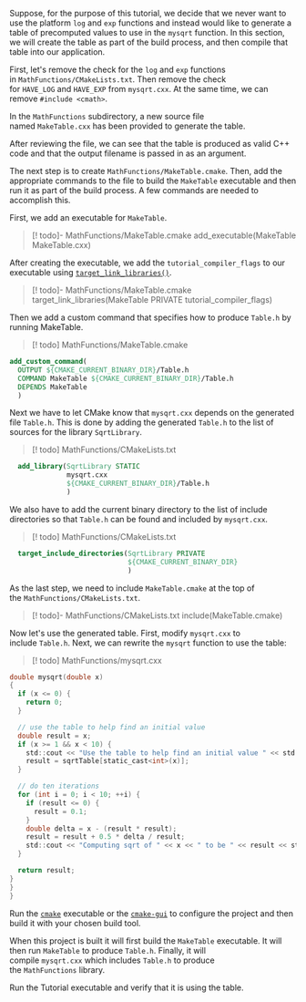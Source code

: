 Suppose, for the purpose of this tutorial, we decide that we never want to use the platform `log` and `exp` functions and instead would like to generate a table of precomputed values to use in the `mysqrt` function. In this section, we will create the table as part of the build process, and then compile that table into our application.

First, let's remove the check for the `log` and `exp` functions in `MathFunctions/CMakeLists.txt`. Then remove the check for `HAVE_LOG` and `HAVE_EXP` from `mysqrt.cxx`. At the same time, we can remove `#include <cmath>`.

In the `MathFunctions` subdirectory, a new source file named `MakeTable.cxx` has been provided to generate the table.

After reviewing the file, we can see that the table is produced as valid C++ code and that the output filename is passed in as an argument.

The next step is to create `MathFunctions/MakeTable.cmake`. Then, add the appropriate commands to the file to build the `MakeTable` executable and then run it as part of the build process. A few commands are needed to accomplish this.

First, we add an executable for `MakeTable`.

> [! todo]- MathFunctions/MakeTable.cmake
> add_executable(MakeTable MakeTable.cxx)

After creating the executable, we add the `tutorial_compiler_flags` to our executable using [`target_link_libraries()`](https://cmake.org/cmake/help/latest/command/target_link_libraries.html#command:target_link_libraries "target_link_libraries").

>[! todo]- MathFunctions/MakeTable.cmake
>target_link_libraries(MakeTable PRIVATE tutorial_compiler_flags)

Then we add a custom command that specifies how to produce `Table.h` by running MakeTable.

>[! todo] MathFunctions/MakeTable.cmake
```cmake
add_custom_command(
  OUTPUT ${CMAKE_CURRENT_BINARY_DIR}/Table.h
  COMMAND MakeTable ${CMAKE_CURRENT_BINARY_DIR}/Table.h
  DEPENDS MakeTable
  )
```

Next we have to let CMake know that `mysqrt.cxx` depends on the generated file `Table.h`. This is done by adding the generated `Table.h` to the list of sources for the library `SqrtLibrary`.

>[! todo] MathFunctions/CMakeLists.txt
```cmake
  add_library(SqrtLibrary STATIC
              mysqrt.cxx
              ${CMAKE_CURRENT_BINARY_DIR}/Table.h
              )
```

We also have to add the current binary directory to the list of include directories so that `Table.h` can be found and included by `mysqrt.cxx`.

>[! todo] MathFunctions/CMakeLists.txt
```cmake
  target_include_directories(SqrtLibrary PRIVATE
                             ${CMAKE_CURRENT_BINARY_DIR}
                             )
```

As the last step, we need to include `MakeTable.cmake` at the top of the `MathFunctions/CMakeLists.txt`.

>[! todo]- MathFunctions/CMakeLists.txt
>include(MakeTable.cmake)

Now let's use the generated table. First, modify `mysqrt.cxx` to include `Table.h`. Next, we can rewrite the `mysqrt` function to use the table:

>[! todo] MathFunctions/mysqrt.cxx
```c
double mysqrt(double x)
{
  if (x <= 0) {
    return 0;
  }

  // use the table to help find an initial value
  double result = x;
  if (x >= 1 && x < 10) {
    std::cout << "Use the table to help find an initial value " << std::endl;
    result = sqrtTable[static_cast<int>(x)];
  }

  // do ten iterations
  for (int i = 0; i < 10; ++i) {
    if (result <= 0) {
      result = 0.1;
    }
    double delta = x - (result * result);
    result = result + 0.5 * delta / result;
    std::cout << "Computing sqrt of " << x << " to be " << result << std::endl;
  }

  return result;
}
}
}
```

Run the [`cmake`](https://cmake.org/cmake/help/latest/manual/cmake.1.html#manual:cmake(1) "cmake(1)") executable or the [`cmake-gui`](https://cmake.org/cmake/help/latest/manual/cmake-gui.1.html#manual:cmake-gui(1) "cmake-gui(1)") to configure the project and then build it with your chosen build tool.

When this project is built it will first build the `MakeTable` executable. It will then run `MakeTable` to produce `Table.h`. Finally, it will compile `mysqrt.cxx` which includes `Table.h` to produce the `MathFunctions` library.

Run the Tutorial executable and verify that it is using the table.